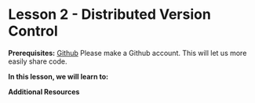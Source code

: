 # Lesson 2 - Distributed Version Control

**Prerequisites:** [Github](https://github.com) Please make a Github account.
This will let us more easily share code.

**In this lesson, we will learn to:**

**Additional Resources**

